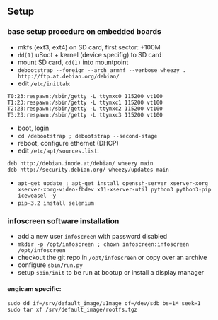 ## Setup

### base setup procedure on embedded boards

 - mkfs (ext3, ext4) on SD card, first sector: +100M
 - `dd(1)` uBoot + kernel (device specifig) to SD card
 - mount SD card, `cd(1)` into mountpoint
 - `debootstrap --foreign --arch armhf --verbose wheezy . http://ftp.at.debian.org/debian/`
 - edit `/etc/inittab`:
```
T0:23:respawn:/sbin/getty -L ttymxc0 115200 vt100
T1:23:respawn:/sbin/getty -L ttymxc1 115200 vt100
T2:23:respawn:/sbin/getty -L ttymxc2 115200 vt100
T3:23:respawn:/sbin/getty -L ttymxc3 115200 vt100
```
 - boot, login
 - `cd /debootstrap ; debootstrap --second-stage`
 - reboot, configure ethernet (DHCP)
 - edit `/etc/apt/sources.list`:
```
deb http://debian.inode.at/debian/ wheezy main
deb http://security.debian.org/ wheezy/updates main
```
 - `apt-get update ; apt-get install openssh-server xserver-xorg xserver-xorg-video-fbdev x11-xserver-util python3 python3-pip iceweasel -y`
 - `pip-3.2 install selenium`

### infoscreen software installation
 - add a new user `infoscreen` with password disabled
 - `mkdir -p /opt/infoscreen ; chown infoscreen:infoscreen
   /opt/infoscreen`
 - checkout the git repo in `/opt/infoscreen` or copy over an archive
 - configure `sbin/run.py`
 - setup `sbin/init` to be run at bootup or install a display manager

#### engicam specific:
```
sudo dd if=/srv/default_image/uImage of=/dev/sdb bs=1M seek=1
sudo tar xf /srv/default_image/rootfs.tgz
```
